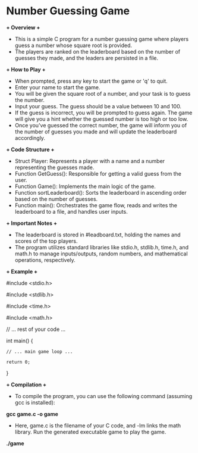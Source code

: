 # Number Guessing Game

**+ Overview +**
- This is a simple C program for a number guessing game where players guess a number whose square root is provided. 
- The players are ranked on the leaderboard based on the number of guesses they made, and the leaders are persisted in a file.

**+ How to Play +**
- When prompted, press any key to start the game or 'q' to quit.
- Enter your name to start the game.
- You will be given the square root of a number, and your task is to guess the number.
- Input your guess. The guess should be a value between 10 and 100.
- If the guess is incorrect, you will be prompted to guess again. The game will give you a hint whether the guessed number is too high or too low.
- Once you've guessed the correct number, the game will inform you of the number of guesses you made and will update the leaderboard accordingly.

**+ Code Structure +**
- Struct Player: Represents a player with a name and a number representing the guesses made.
- Function GetGuess(): Responsible for getting a valid guess from the user.
- Function Game(): Implements the main logic of the game.
- Function sortLeaderboard(): Sorts the leaderboard in ascending order based on the number of guesses.
- Function main(): Orchestrates the game flow, reads and writes the leaderboard to a file, and handles user inputs.
  
**+ Important Notes +**
- The leaderboard is stored in #leadboard.txt, holding the names and scores of the top players.
- The program utilizes standard libraries like stdio.h, stdlib.h, time.h, and math.h to manage inputs/outputs, random numbers, and mathematical operations, respectively.
  
**+ Example +**

#include <stdio.h>

#include <stdlib.h>

#include <time.h>

#include <math.h>

// ... rest of your code ...

int main() 
{
    
    // ... main game loop ...
  
    return 0;
}

**+ Compilation +**

- To compile the program, you can use the following command (assuming gcc is installed):

**gcc game.c -o game**

- Here, game.c is the filename of your C code, and -lm links the math library. Run the generated executable game to play the game.
  
**./game**

